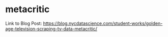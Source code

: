# metacritic

Link to Blog Post: https://blog.nycdatascience.com/student-works/golden-age-television-scraping-tv-data-metacritic/
